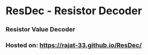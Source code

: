 # ResDec - Resistor Decoder
### Resistor Value Decoder
### Hosted on: https://rajat-33.github.io/ResDec/
